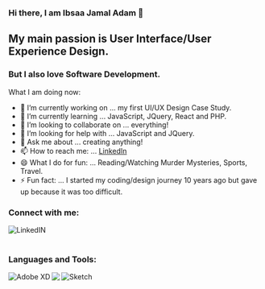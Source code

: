 ### Hi there, I am Ibsaa Jamal Adam 👋

## My main passion is User Interface/User Experience Design. 

### But I also love Software Development.

What I am doing now:

- 🔭 I’m currently working on ... my first UI/UX Design Case Study.
- 🌱 I’m currently learning ... JavaScript, JQuery, React and PHP.
- 👯 I’m looking to collaborate on ... everything!
- 🤔 I’m looking for help with ... JavaScript and JQuery.
- 💬 Ask me about ... creating anything!
- 📫 How to reach me: ... [LinkedIn](https://www.linkedin.com/in/ibsaajadam/)
- 😄 What I do for fun: ... Reading/Watching Murder Mysteries, Sports, Travel.
- ⚡ Fun fact: ... I started my coding/design journey 10 years ago but gave up because it was too difficult.

### Connect with me:

[<img align="left" target="_blank" alt="LinkedIN" src="https://img.icons8.com/cute-clipart/64/000000/linkedin.png" />][linkedin]

<br />
<br />

### Languages and Tools:

<img align="left" alt="Adobe XD" src="https://img.icons8.com/carbon-copy/100/000000/adobe-xd.png"/>
<img align="left" src="https://img.icons8.com/windows/80/000000/figma.png"/>
<img align="left" alt="Sketch" src="https://img.icons8.com/carbon-copy/100/000000/sketch.png"/>




<br />

[linkedin]: https://www.linkedin.com/in/ibsaajadam

